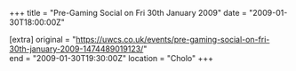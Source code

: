 +++
title = "Pre-Gaming Social on Fri 30th January 2009"
date = "2009-01-30T18:00:00Z"

[extra]
original = "https://uwcs.co.uk/events/pre-gaming-social-on-fri-30th-january-2009-1474489019123/"    
end = "2009-01-30T19:30:00Z"
location = "Cholo"
+++



